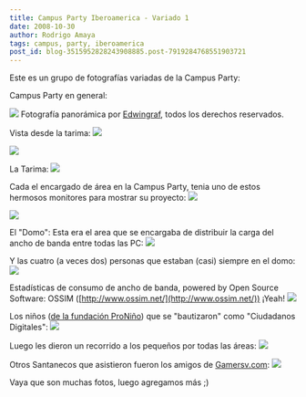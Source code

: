 ```yaml
---
title: Campus Party Iberoamerica - Variado 1
date: 2008-10-30
author: Rodrigo Amaya
tags: campus, party, iberoamerica
post_id: blog-3515952828243908885.post-7919284768551903721
---
```


Este es un grupo de fotografías variadas de la Campus Party:

Campus Party en general:

![](http://farm4.static.flickr.com/3033/2981620703_6d9bab9522_b.jpg) Fotografía panorámica por [Edwingraf](http://www.flickr.com/photos/photosivar/), todos los derechos reservados.

Vista desde la tarima: ![](http://farm4.static.flickr.com/3142/2985295440_fbf7e20ccc.jpg?v=0)

![](http://farm4.static.flickr.com/3223/2984440511_e956e7e2e7.jpg?v=0)

La Tarima: ![](http://farm4.static.flickr.com/3073/2985294180_fb3d4158dd.jpg?v=0)

Cada el encargado de área en la Campus Party, tenia uno de estos hermosos monitores para mostrar su proyecto: ![](http://farm4.static.flickr.com/3062/2984439361_268965d8f4.jpg?v=0)

![](http://farm4.static.flickr.com/3216/2985291116_cf93f8c247.jpg?v=0)

El "Domo": Esta era el area que se encargaba de distribuir la carga del ancho de banda entre todas las PC: ![](http://farm4.static.flickr.com/3252/2984436359_c50651e00d.jpg?v=0)

Y las cuatro (a veces dos) personas que estaban (casi) siempre en el domo: ![](http://farm4.static.flickr.com/3242/2985290112_3393e4395e.jpg?v=0)

Estadísticas de consumo de ancho de banda, powered by Open Source Software: OSSIM ([http://www.ossim.net/](http://www.ossim.net/)) ¡Yeah! ![](http://farm4.static.flickr.com/3221/2985289546_2a6c697637.jpg?v=0)

Los niños ([de la fundación ProNiño](http://www.pronino.com.ar/)) que se "bautizaron" como "Ciudadanos Digitales": ![](http://farm4.static.flickr.com/3190/2984430061_f830c419f3.jpg?v=0)

Luego les dieron un recorrido a los pequeños por todas las áreas: ![](http://farm4.static.flickr.com/3015/2985283518_72149c026f.jpg?v=0)

Otros Santanecos que asistieron fueron los amigos de [Gamersv.com](http://www.gamersv.com/): ![](http://farm4.static.flickr.com/3185/2984428267_ddfc4a5d2c.jpg?v=0)

Vaya que son muchas fotos, luego agregamos más ;)